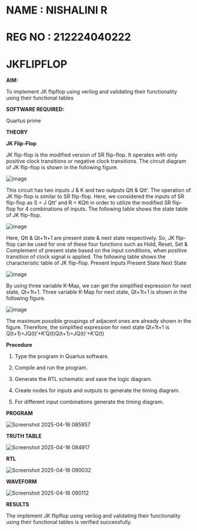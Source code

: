 # NAME : NISHALINI R
# REG NO : 212224040222
# JKFLIPFLOP

**AIM:** 

To implement  JK flipflop using verilog and validating their functionality using their functional tables

**SOFTWARE REQUIRED:**

Quartus prime

**THEORY**

**JK Flip-Flop**

JK flip-flop is the modified version of SR flip-flop. It operates with only positive clock transitions or negative clock transitions. The circuit diagram of JK flip-flop is shown in the following figure.

![image](https://github.com/naavaneetha/JKFLIPFLOP-USING-IF-ELSE/assets/154305477/a649c30b-232b-4558-b188-fd6c09845180)


This circuit has two inputs J & K and two outputs Qtt & Qtt’. The operation of JK flip-flop is similar to SR flip-flop. Here, we considered the inputs of SR flip-flop as S = J Qtt’ and R = KQtt in order to utilize the modified SR flip-flop for 4 combinations of inputs. The following table shows the state table of JK flip-flop.

![image](https://github.com/naavaneetha/JKFLIPFLOP-USING-IF-ELSE/assets/154305477/c4360742-e8a8-4937-b089-c46c0433f9a3)

 
Here, Qtt & Qt+1t+1 are present state & next state respectively. So, JK flip-flop can be used for one of these four functions such as Hold, Reset, Set & Complement of present state based on the input conditions, when positive transition of clock signal is applied. The following table shows the characteristic table of JK flip-flop. Present Inputs Present State Next State
 
![image](https://github.com/naavaneetha/JKFLIPFLOP-USING-IF-ELSE/assets/154305477/6c275261-a6d5-4c37-a3a7-1e88ca11c4cd)

By using three variable K-Map, we can get the simplified expression for next state, Qt+1t+1. Three variable K-Map for next state, Qt+1t+1 is shown in the following figure.
 
![image](https://github.com/naavaneetha/JKFLIPFLOP-USING-IF-ELSE/assets/154305477/5174f41b-0ce0-4329-a372-6d1943ea6673)

The maximum possible groupings of adjacent ones are already shown in the figure. Therefore, the simplified expression for next state Qt+1t+1 is Q(t+1)=JQ(t)′+K′Q(t)Q(t+1)=JQ(t)′+K′Q(t)

**Procedure**

1.	Type the program in Quartus software.

2.	Compile and run the program.

3.	Generate the RTL schematic and save the logic diagram.

4.	Create nodes for inputs and outputs to generate the timing diagram.

5.	For different input combinations generate the timing diagram.

**PROGRAM**


![Screenshot 2025-04-16 085957](https://github.com/user-attachments/assets/d0f1f2cb-5d8a-4fd2-8260-ef9b3eabea89)

**TRUTH TABLE**


![Screenshot 2025-04-16 084917](https://github.com/user-attachments/assets/3e327291-bba1-43fe-8c71-0834e683323d)


**RTL**

![Screenshot 2025-04-16 090032](https://github.com/user-attachments/assets/265bcd56-a65a-4a6a-b8db-3509e853c867)


**WAVEFORM**

![Screenshot 2025-04-16 090112](https://github.com/user-attachments/assets/10fd6eec-a3bb-4af6-b4b9-dd1a2655a5a3)


**RESULTS**

 The implement  JK flipflop using verilog and validating their functionality using their functional tables is verified successfully.

